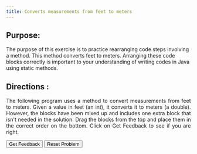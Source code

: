 ```yaml
---
title: Converts measurements from feet to meters
---
```


## Purpose:

 <p>The purpose of this exercise is to practice rearranging code steps involving a method. This method converts feet to meters. Arranging these code blocks correctly is important to your understanding of writing codes in Java using static methods.</p>

## Directions :

<div style="text-align: justify">
    <p> The following program uses a method to convert measurements from feet to meters. Given a value in feet (an int), it converts it to meters (a double). However, the blocks have been mixed up and includes one extra block that isn't needed in the solution. Drag the blocks from the top and place them in the correct order on the bottom. Click on Get Feedback to see if you are right.</p>

<div id="6-sortableTrash" class="sortable-code"></div> 
<div id="6-sortable" class="sortable-code"></div> 
<div style="clear:both;"></div> 
<p> 
    <input id="6-feedbackLink" value="Get Feedback" type="button" /> 
    <input id="6-newInstanceLink" value="Reset Problem" type="button" /> 
</p> 
<script type="text/javascript"> 
(function(){
  var initial = "public class ConvertToMeters {\n" +
    "    public static void main(String[] args) 	{\n" +
    "        System.out.println(&quot;Feet\tMeters&quot;);\n" +
    "        for(int feet=20;feet&lt;=65;feet+=5) getMeters(feet);\n" +
    "    }\n" +
    "    public static void getMeters(int feet) {\n" +
    "        System.out.printf(&quot;%d\t%5.3f\n&quot;, feet , 0.305 * feet );\n" +
    "    }\n" +
    "    \n" +
    "}\n" +
    "getFeet(meters) #distractor";
    function displayErrors(fb) {
      if(fb.errors.length > 0) {
          alert(fb.errors[0]);
      }
  }     
  var parsonsPuzzle = new ParsonsWidget({
    "sortableId": "6-sortable",
    "max_wrong_lines": 10,
    "grader": ParsonsWidget._graders.LineBasedGrader,
    "exec_limit": 2500,
    "can_indent": true,
    "x_indent": 50,
    "lang": "en",
    "trashId": "6-sortableTrash",
    'feedback_cb' : displayErrors
  });
  parsonsPuzzle.init(initial);
  parsonsPuzzle.shuffleLines();
  $("#6-newInstanceLink").click(function(event){ 
      event.preventDefault(); 
      parsonsPuzzle.shuffleLines(); 
  }); 
  $("#6-feedbackLink").click(function(event){ 
      event.preventDefault(); 
      parsonsPuzzle.getFeedback(); 
  }); 
})(); 
</script>
